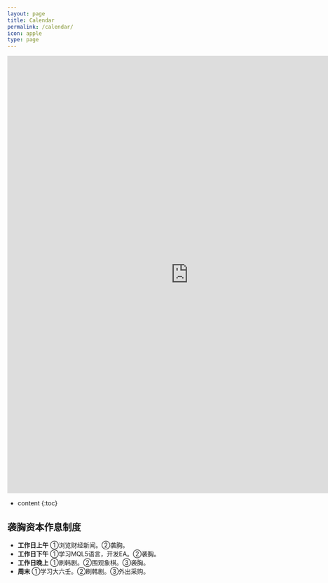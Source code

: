 ```yaml
---
layout: page
title: Calendar
permalink: /calendar/
icon: apple
type: page
---
```


<iframe frameborder="0" width="825" height="1000" scrolling="yes" src="https://rili-d.jin10.com/open.php?fontSize=14px&theme=darkgray"></iframe>

* content
{:toc}


## 袭胸资本作息制度
* **工作日上午**
①浏览财经新闻。②袭胸。
* **工作日下午**
①学习MQL5语言，开发EA。②袭胸。
* **工作日晚上**
①刷韩剧。②围观象棋。③袭胸。
* **周末**
①学习大六壬。②刷韩剧。③外出采购。
